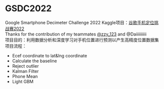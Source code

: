 # GSDC2022
 Google Smartphone Decimeter Challenge 2022 Kaggle项目：[谷歌手机定位挑战赛2022](https://www.kaggle.com/competitions/smartphone-decimeter-2022)    
Thanks for the contribution of my teammates [@zzy_123](https://github.com/zzy-123) and @Daiiiiiiiiii  
项目目的：利用数据分析和深度学习对手机位置进行预测以产生高精度位置数据集  
项目流程：  
* Ecef coordinate to lat&lng coordinate  
* Calculate the baseline  
* Reject outlier  
* Kalman Filter  
* Phone Mean  
* Light GBM  


